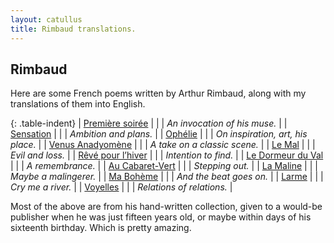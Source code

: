 ```yaml
---
layout: catullus
title: Rimbaud translations.
---
```

## Rimbaud

Here are some French poems written by Arthur Rimbaud,
along with my translations of them into English.

{: .table-indent}
| [Première soirée][soirée]    | | | *An invocation of his muse.*      |
| [Sensation][sensation]       | | | *Ambition and plans.*             |
| [Ophélie][ophélie]           | | | *On inspiration, art, his place.* |
| [Venus Anadyomène][venus]    | | | *A take on a classic scene.*      |
| [Le Mal][mal]                | | | *Evil and loss.*                  |
| [Rêvé pour l’hiver][hiver]   | | | *Intention to find.*              |
| [Le Dormeur du Val][dormeur] | | | *A remembrance.*                  |
| [Au Cabaret-Vert][cabaret]   | | | *Stepping out.*                   |
| [La Maline][maline]          | | | *Maybe a malingerer.*             |
| [Ma Bohème][boheme]          | | | *And the beat goes on.*           |
| [Larme][larme]               | | | *Cry me a river.*                 |
| [Voyelles][voyelles]         | | | *Relations of relations.*         |

Most of the above are from his hand-written collection, given to a would-be publisher
when he was just fifteen years old, or maybe within days of his sixteenth birthday.
Which is pretty amazing.


[soirée]:    soirée.pdf
[sensation]: sensation.pdf
[ophélie]:   ophélie.pdf
[venus]:     venus.pdf
[hiver]:     hiver.pdf
[dormeur]:   dormeur.pdf
[cabaret]:   cabaret.pdf
[maline]:    maline.pdf
[buffet]:    buffet.pdf
[boheme]:    bohème.pdf
[mal]:       mal.pdf
[larme]:     larme.pdf
[voyelles]:  voyelles.pdf
